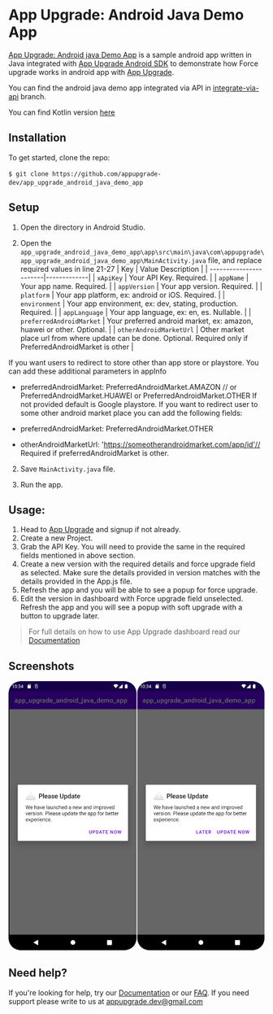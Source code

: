 # App Upgrade: Android Java Demo App

[App Upgrade: Android java Demo App](https://github.com/appupgrade-dev/app_upgrade_android_java_demo_app) is a sample android app written in Java integrated with [App Upgrade Android SDK](https://github.com/appupgrade-dev/app-upgrade-android-sdk) to demonstrate how Force upgrade works in android app with [App Upgrade](https://appupgrade.dev).

You can find the android java demo app integrated via API in [integrate-via-api](https://github.com/appupgrade-dev/app_upgrade_android_java_demo_app/tree/integrate-via-api) branch.

You can find Kotlin version [here](https://github.com/appupgrade-dev/app_upgrade_android_kotlin_demo_app)

## Installation

To get started, clone the repo:

`$ git clone https://github.com/appupgrade-dev/app_upgrade_android_java_demo_app`

## Setup

1. Open the directory in Android Studio.

2. Open the `app_upgrade_android_java_demo_app\app\src\main\java\com\appupgrade\app_upgrade_android_java_demo_app\MainActivity.java` file, and replace required values in line 21-27
   | Key                   | Value Description |
   | -----------------------|-------------|
   | `xApiKey`     | Your API Key. Required. |
   | `appName`  | Your app name. Required. |
   | `appVersion`  | Your app version. Required. |
   | `platform`  | Your app platform, ex: android or iOS. Required. |
   | `environment`  | Your app environment, ex: dev, stating, production. Required. |
   | `appLanguage`  | Your app language, ex: en, es. Nullable. |
   | `preferredAndroidMarket`  | Your preferred android market, ex: amazon, huawei or other. Optional. |
   | `otherAndroidMarketUrl`  | Other market place url from where update can be done. Optional. Required only if PreferredAndroidMarket is other |

If you want users to redirect to store other than app store or playstore. You can add these additional parameters in appInfo

- preferredAndroidMarket: PreferredAndroidMarket.AMAZON // or PreferredAndroidMarket.HUAWEI or PreferredAndroidMarket.OTHER If not provided default is Google playstore.
  If you want to redirect user to some other android market place you can add the following fields:

- preferredAndroidMarket: PreferredAndroidMarket.OTHER
- otherAndroidMarketUrl: 'https://someotherandroidmarket.com/app/id'// Required if preferredAndroidMarket is other.

2. Save `MainActivity.java` file.

3. Run the app.

## Usage:   

1. Head to [App Upgrade](https://appupgrade.dev) and signup if not already.
2. Create a new Project.
3. Grab the API Key. You will need to provide the same in the required fields mentioned in above section.
4. Create a new version with the required details and force upgrade field as selected. Make sure the details provided in version matches with the details provided in the App.js file.
5. Refresh the app and you will be able to see a popup for force upgrade.
6. Edit the version in dashboard with Force upgrade field unselected. Refresh the app and you will see a popup with soft upgrade with a button to upgrade later.
 > For full details on how to use App Upgrade dashboard read our [Documentation](https://appupgrade.dev/docs)

## Screenshots
 ![forceupgrade_android_java](https://raw.githubusercontent.com/appupgrade-dev/app-upgrade-assets/main/images/forceupgrade_android_java.png)

## Need help?

If you're looking for help, try our [Documentation](https://appupgrade.dev/docs/) or our [FAQ](https://appupgrade.dev/docs/app-upgrade-faq).
If you need support please write to us at appupgrade.dev@gmail.com
